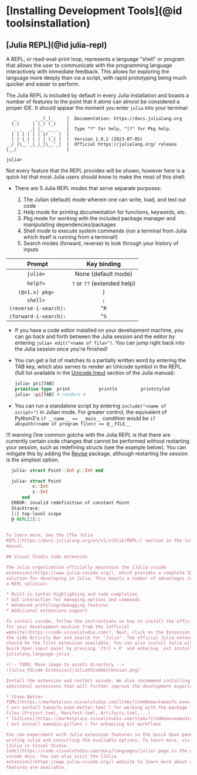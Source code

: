 # [Installing Development Tools](@id toolsinstallation)

## [Julia REPL](@id julia-repl)

A REPL, or read-eval-print loop, represents a language "shell" or program that
allows the user to communicate with the programming language interactively with
immediate feedback. This allows for exploring the language more deeply than via
a script, with rapid prototyping being much quicker and easier to perform.

The Julia REPL is included by default in every Julia installation and boasts a
number of features to the point that it alone can almost be considered a proper
IDE. It should appear the moment you enter `julia` into your terminal:

```
   _       _ _(_)_     |  Documentation: https://docs.julialang.org
  (_)     | (_) (_)    |
   _ _   _| |_  __ _   |  Type "?" for help, "]?" for Pkg help.
  | | | | | | |/ _` |  |
  | | |_| | | | (_| |  |  Version 1.9.2 (2023-07-05)
 _/ |\__'_|_|_|\__'_|  |  Official https://julialang.org/ release
|__/                   |

julia> 
```

Not every feature that the REPL provides will be shown, however here is a quick
list that most Julia users should know to make the most of this shell:

* There are 5 Julia REPL modes that serve separate purposes: 

  1. The Julian (default) mode wherein one can write, load, and test out code
  2. Help mode for printing documentation for functions, keywords, etc.
  3. Pkg mode for working with the included package manager and manipulating
     dependencies/packages
  4. Shell mode to execute system commands (run a terminal from Julia which
     itself is running from a terminal!) 
  5. Search modes (forward, reverse) to look through your history of inputs

|        Prompt         |         Key binding         |
|:---------------------:|:---------------------------:|
|       `julia> `       |     None (default mode)     |
|       `help?> `       | `?` or `??` (extended help) |
|    `(@v1.x) pkg> `    |             `]`             |
|       `shell> `       |             `;`             |
| `(reverse-i-search):` |            `^R`             |
| `(forward-i-search):` |            `^S`             |

* If you have a code editor installed on your development machine, you can go
  back and forth between the Julia session and the editor by entering `julia>
  edit("<name of file>")`. You can jump right back into the Julia session once
  you're finished!
* You can get a list of matches to a partially written word by entering the TAB
  key, which also serves to render an Unicode symbol in the REPL (full list
  available in the [Unicode
  Input](https://docs.julialang.org/en/v1/manual/unicode-input/) section of the
  Julia manual): 
  
  ```julia
  julia> pri[TAB]
  primitive type  print           println         printstyled
  julia> \pi[TAB] # renders π
  ```
* You can run a standalone script by entering `include("<name of script>")` in
  Julian mode. For greater control, the equivalent of Python3's `if __name__ ==
  __main__` condition would be `if abspath(<name of program file>) == @__FILE__`

!!! warning 
  One common gotcha with the Julia REPL is that there are currently
  certain code changes that cannot be performed without restarting your
  session, such as redefining structs (see the example below). You can
  mitigate this by adding the
  [Revise](https://timholy.github.io/Revise.jl/stable/) package, although
  restarting the session is the simplest option. 
  ```julia 
    julia> struct Point::Int y::Int end

    julia> struct Point
            x::Int
            z::Int
        end
    ERROR: invalid redefinition of constant Point
    Stacktrace:
    [1] top-level scope
    @ REPL[2]:1
    ```

To learn more, see the [The Julia
REPL](https://docs.julialang.org/en/v1/stdlib/REPL/) section in the Julia
manual.

## Visual Studio Code extension

The Julia organization officially maintains the [Julia vscode
extension](https://www.julia-vscode.org/), which provides a complete IDE
solution for developing in Julia. This boasts a number of advantages compared to
a REPL solution:

* Built-in syntax highlighting and code completion
* GUI interaction for managing options and commands
* Advanced profiling/debugging features 
* Additional extensions support 

To install vscode, follow the instructions on how to install the official binary
for your development machine from the [official
website](https://code.visualstudio.com/). Next, click on the Extension icon in
the side Activity Bar and search for "Julia". The official Julia extension
should be the first extension available. You can also install Julia within the
Quick Open input panel by pressing `Ctrl + P` and entering `ext install
julialang.language-julia`.

<!-- TODO: Move image to assets directory -->
![Julia VSCode Extension](JuliaVSCodeExtension.png)

Install the extension and restart vscode. We also recommend installing some
additional extensions that will further improve the development experience:

* [Even Better
  TOML](https://marketplace.visualstudio.com/items?itemName=tamasfe.even-better-toml)
  (`ext install tamasfe.even-better-toml`) for working with the package TOML
  files (Project.toml, Manifest.toml, Artifacts.toml,...)
* [GitLens](https://marketplace.visualstudio.com/items?itemName=eamodio.gitlens)
  (`ext install eamodio.gitlens`) for enhancing Git workflows

You can experiment with Julia extension features in the Quick Open panel by
writing Julia and consulting the available options. To learn more, visit the
[Julia in Visual Studio
Code](https://code.visualstudio.com/docs/languages/julia) page in the official
vscode docs. You can also visit the [Julia
extension](https://www.julia-vscode.org/) website to learn more about what
features are available.

